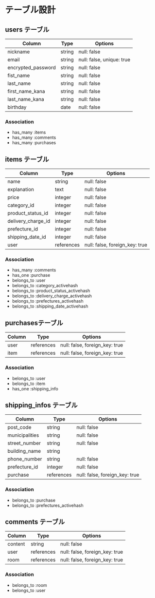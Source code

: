 # テーブル設計

## users テーブル

| Column              | Type   | Options                   |
| ------------------- | ------ | ------------------------- |
| nickname            | string | null: false               |
| email               | string | null: false, unique: true |
| encrypted_password  | string | null: false               |
| fist_name           | string | null: false               |
| last_name           | string | null: false               |
| first_name_kana     | string | null: false               |
| last_name_kana      | string | null: false               |
| birthday            | date   | null: false               |

### Association
- has_many :items
- has_many :comments
- has_many :purchases



## items テーブル

| Column              | Type       | Options                        |
| ------------------- | ---------- | ------------------------------ |
| name                | string     | null: false                    |
| explanation         | text       | null: false                    |
| price               | integer    | null: false                    |
| category_id         | integer    | null: false                    |ActiveHash
| product_status_id   | integer    | null: false                    |ActiveHash
| delivery_charge_id  | integer    | null: false                    |ActiveHash
| prefecture_id       | integer    | null: false                    |ActiveHash
| shipping_date_id    | integer    | null: false                    |ActiveHash
| user                | references | null: false, foreign_key: true |

### Association
- has_many   :comments
- has_one    :purchase
- belongs_to :user
- belongs_to :category_activehash
- belongs_to :product_status_activehash
- belongs_to :delivery_charge_activehash
- belongs_to :prefectures_activehash
- belongs_to :shipping_date_activehash



## purchasesテーブル

| Column           | Type       | Options                        |
| ---------------- | ---------- | ------------------------------ |
| user             | references | null: false, foreign_key: true |
| item             | references | null: false, foreign_key: true |

### Association
- belongs_to :user
- belongs_to :item
- has_one    :shipping_info



## shipping_infos テーブル

| Column           | Type       | Options                        |
| ---------------- | ---------- | ------------------------------ |
| post_code        | string     | null: false                    |
| municipalities   | string     | null: false                    |
| street_number    | string     | null: false                    |
| building_name    | string     |                                |
| phone_number     | string     | null: false                    |
| prefecture_id    | integer    | null: false                    |ActiveHash
| purchase         | references | null: false, foreign_key: true |

### Association
- belongs_to :purchase
- belongs_to :prefectures_activehash



## comments テーブル

| Column  | Type       | Options                        |
| ------- | ---------- | ------------------------------ |
| content | string     | null: false                    |
| user    | references | null: false, foreign_key: true |
| room    | references | null: false, foreign_key: true |

### Association
- belongs_to :room
- belongs_to :user




